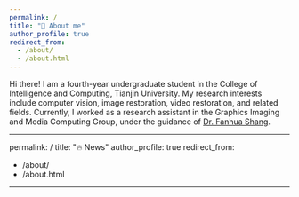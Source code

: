 ```yaml
---
permalink: /
title: "👀 About me"
author_profile: true
redirect_from: 
  - /about/
  - /about.html
---
```


Hi there! I am a fourth-year undergraduate student in the College of Intelligence and Computing, Tianjin University. My research interests include computer vision, image restoration, video restoration, and related fields. Currently, I worked as a research assistant in the Graphics Imaging and Media Computing Group, under the guidance of  [Dr. Fanhua Shang](https://sites.google.com/site/fanhua217/home).

---
permalink: /
title: "🔥 News"
author_profile: true
redirect_from: 
  - /about/
  - /about.html
---
